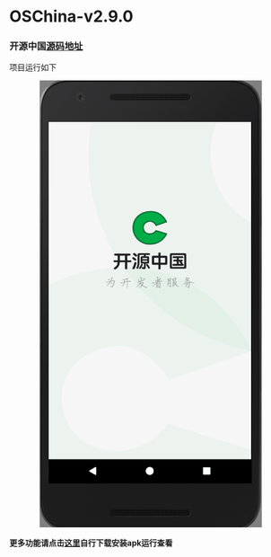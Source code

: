 # OSChina-v2.9.0

### 开源中国[源码地址](https://gitee.com/oschina/android-app)

项目运行如下
<div align=center>
<img src="https://github.com/ainiyiwan/OSChina-v2.9.0/blob/master/png/OSChina.gif"/>
</div>

**更多功能请点击[这里](https://raw.githubusercontent.com/ainiyiwan/OSChina-v2.9.0/master/app-oschina-debug.apk)自行下载安装apk运行查看**
